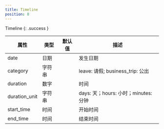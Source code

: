 ```yaml
---
title: Timeline
position: 8
---
```


Timeline
{: .success }

属性            | 类型  | 默认值 | 描述         |
----------------|---------|--------|----------------------|
 date           | 日期    |        | 发生日期             |
 category       | 字符串  |        | leave: 请假; business_trip: 公出 |
 duration       | 数字    |        | 时间         |
 duration_unit  | 字符串 |        |  days: 天；hours: 小时；minutes: 分钟 |
 start_time     | 时间    |        | 开始时间      |
 end_time       | 时间    |        | 结束时间      |
